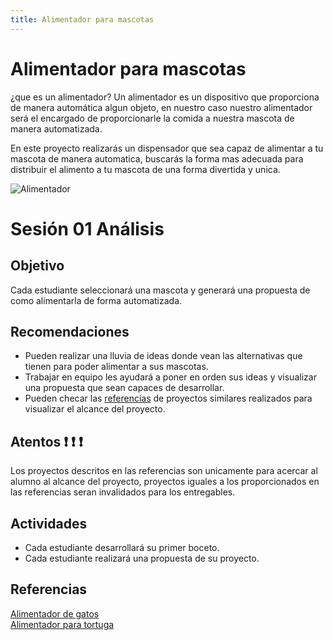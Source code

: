 ```yaml
---
title: Alimentador para mascotas
---
```


# Alimentador para mascotas

¿que es un alimentador?
Un alimentador es un dispositivo que proporciona de manera automática algun objeto, en nuestro caso nuestro alimentador será el encargado de proporcionarle la comida a nuestra mascota de manera automatizada. 

En este proyecto realizarás un dispensador que sea capaz de alimentar a tu mascota de manera automatica, buscarás la forma mas adecuada para distribuir el alimento a tu mascota de una forma divertida y unica.

![Alimentador]({{site.baseurl}}/img/alimentador.jpg)

# Sesión 01 Análisis
## Objetivo
Cada estudiante seleccionará una mascota y generará una propuesta de como alimentarla de forma automatizada.
## Recomendaciones
- Pueden realizar una lluvia de ideas donde vean las alternativas que tienen para poder alimentar a sus mascotas.
- Trabajar en equipo les ayudará a poner en orden sus ideas y visualizar una propuesta que sean capaces de desarrollar.
- Pueden checar las [referencias](http://learn.makercademy.com/modules/referencias/Proyectos/) de proyectos similares realizados para visualizar el alcance del proyecto.

## Atentos :heavy_exclamation_mark: 	:heavy_exclamation_mark: 	:heavy_exclamation_mark:  
Los proyectos descritos en las referencias son unicamente para acercar al alumno al alcance del proyecto, proyectos iguales a los proporcionados en las referencias seran invalidados para los entregables.

## Actividades
- Cada estudiante desarrollará su primer boceto. 
- Cada estudiante realizará una propuesta de su proyecto.

## Referencias 
[Alimentador de gatos](https://learn.adafruit.com/automatic-cat-treat-dispenser) <br/>
[Alimentador para tortuga](https://www.instructables.com/id/Alimentador-automatico-de-mascotas/)




